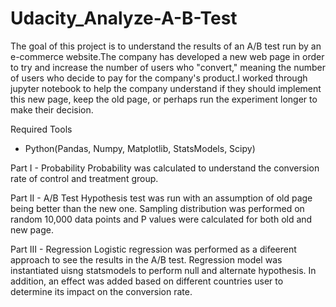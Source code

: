 # Udacity_Analyze-A-B-Test

The goal of this project is to understand the results of an A/B test run by an e-commerce website.The company has developed a new web page in order to try and increase the number of users who "convert," meaning the number of users who decide to pay for the company's product.I worked through jupyter notebook to help the company understand if they should implement this new page, keep the old page, or perhaps run the experiment longer to make their decision.

Required Tools
* Python(Pandas, Numpy, Matplotlib, StatsModels, Scipy)

Part I - Probability 
Probability was calculated to understand the conversion rate of control and treatment group.

Part II - A/B Test
Hypothesis test was run with an assumption of old page being better than the new one. Sampling distribution was performed on random 10,000 data points and P values were calculated for both old and new page.

Part III - Regression
Logistic regression was performed as a difeerent approach to see the results in the A/B test. Regression model was instantiated uisng statsmodels to perform null and alternate hypothesis. In addition, an effect was added based on different countries user to determine its impact on the conversion rate.
      
